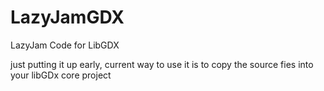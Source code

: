 LazyJamGDX
==========

LazyJam Code for LibGDX

just putting it up early, current way to use it is to copy the source fies into your libGDx core project
